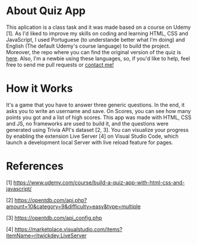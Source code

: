 # About Quiz App 

This aplication is a class task and it was made based on a course on Udemy [1].
As I'd liked to improve my skills on coding and learning HTML, CSS and JavaScript, I used Portuguese (to understande better what I'm doing) and English (The default Udemy's course language) to build the project. Moreover, the repo where you can find the original version of the quiz is [here](https://github.com/jamesqquick/Build-A-Quiz-App-With-HTML-CSS-and-JavaScript).
Also, I'm a newbie using these languages, so, if you'd like to help, feel free to send me pull requests or [contact me!](https://web.telegram.org/#/im?p=@vanessadcamara)

# How it Works

It's a game that you have to answer three generic questions. In the end, it asks you to write an username and save. On Scores, you can see how many points you got and a list of high scores. This app was made with HTML, CSS and JS, no frameworks are used to build it, and the questions were generated using Trivia API's dataset [2, 3]. You can visualize your progress by enabling the extension Live Server [4] on Visual Studio Code, which launch a development local Server with live reload feature for pages.

# References

[1] https://www.udemy.com/course/build-a-quiz-app-with-html-css-and-javascript/

[2] https://opentdb.com/api.php?amount=10&category=9&difficulty=easy&type=multiple

[3] https://opentdb.com/api_config.php

[4] https://marketplace.visualstudio.com/items?itemName=ritwickdey.LiveServer
